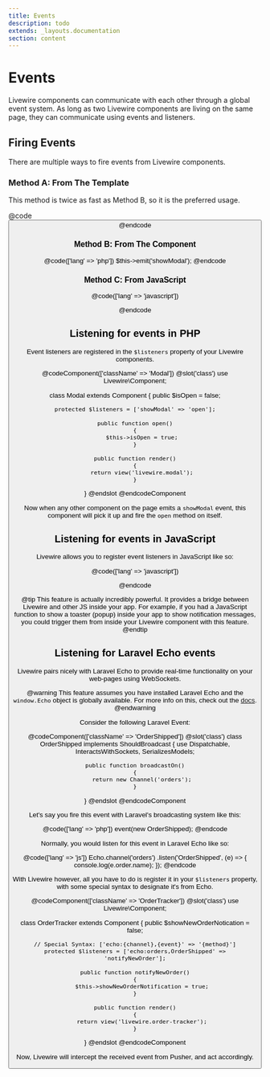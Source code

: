 ```yaml
---
title: Events
description: todo
extends: _layouts.documentation
section: content
---
```


# Events

Livewire components can communicate with each other through a global event system. As long as two Livewire components are living on the same page, they can communicate using events and listeners.

## Firing Events

There are multiple ways to fire events from Livewire components.

### Method A: From The Template
This method is twice as fast as Method B, so it is the preferred usage.

@code
<button wire:click="$emit('showModal')">
@endcode

### Method B: From The Component

@code(['lang' => 'php'])
$this->emit('showModal');
@endcode

### Method C: From JavaScript

@code(['lang' => 'javascript'])
<script>
    window.livewire.emit('showModal')
</script>
@endcode

## Listening for events in PHP
Event listeners are registered in the `$listeners` property of your Livewire components.

@codeComponent(['className' => 'Modal'])
@slot('class')
use Livewire\Component;

class Modal extends Component
{
    public $isOpen = false;

    protected $listeners = ['showModal' => 'open'];

    public function open()
    {
        $this->isOpen = true;
    }

    public function render()
    {
        return view('livewire.modal');
    }
}
@endslot
@endcodeComponent

Now when any other component on the page emits a `showModal` event, this component will pick it up and fire the `open` method on itself.

## Listening for events in JavaScript

Livewire allows you to register event listeners in JavaScript like so:

@code(['lang' => 'javascript'])
<script>
window.livewire.on('foo', param => {
    alert('The foo event was called with the param: ' + param);
})
</script>
@endcode

@tip
This feature is actually incredibly powerful. It provides a bridge between Livewire and other JS inside your app. For example, if you had a JavaScript function to show a toaster (popup) inside your app to show notification messages, you could trigger them from inside your Livewire component with this feature.
@endtip

## Listening for Laravel Echo events

Livewire pairs nicely with Laravel Echo to provide real-time functionality on your web-pages using WebSockets.

@warning
This feature assumes you have installed Laravel Echo and the `window.Echo` object is globally available. For more info on this, check out the <a href="https://laravel.com/docs/5.8/broadcasting#installing-laravel-echo">docs</a>.
@endwarning

Consider the following Laravel Event:

@codeComponent(['className' => 'OrderShipped'])
@slot('class')
class OrderShipped implements ShouldBroadcast
{
    use Dispatchable, InteractsWithSockets, SerializesModels;

    public function broadcastOn()
    {
        return new Channel('orders');
    }
}
@endslot
@endcodeComponent


Let's say you fire this event with Laravel's broadcasting system like this:

@code(['lang' => 'php'])
event(new OrderShipped);
@endcode

Normally, you would listen for this event in Laravel Echo like so:

@code(['lang' => 'js'])
    Echo.channel('orders')
        .listen('OrderShipped', (e) => {
            console.log(e.order.name);
        });
@endcode

With Livewire however, all you have to do is register it in your `$listeners` property, with some special syntax to designate it's from Echo.

@codeComponent(['className' => 'OrderTracker'])
@slot('class')
use Livewire\Component;

class OrderTracker extends Component
{
    public $showNewOrderNotication = false;

    // Special Syntax: ['echo:{channel},{event}' => '{method}']
    protected $listeners = ['echo:orders,OrderShipped' => 'notifyNewOrder'];

    public function notifyNewOrder()
    {
        $this->showNewOrderNotification = true;
    }

    public function render()
    {
        return view('livewire.order-tracker');
    }
}
@endslot
@endcodeComponent

Now, Livewire will intercept the received event from Pusher, and act accordingly.
